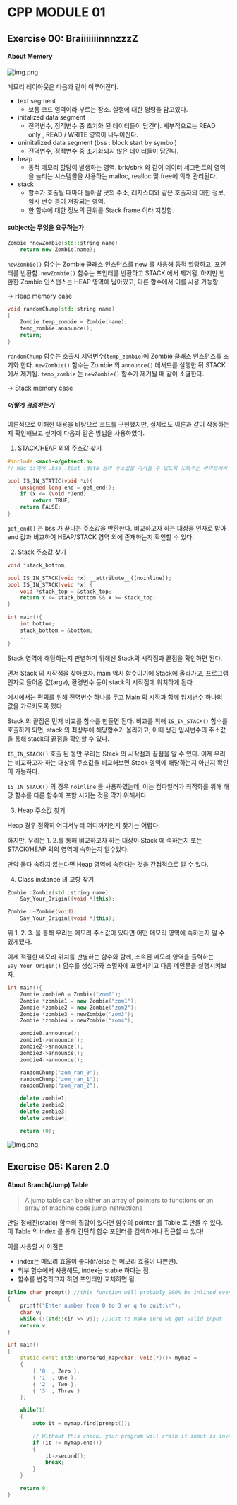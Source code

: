 # CPP MODULE 01

## Exercise 00: BraiiiiiiinnnzzzZ

#### About Memory
![img.png](memory_layout.png)

메모리 레이아웃은 다음과 같이 이루어진다.
* text segment
    * 보통 코드 영역이라 부르는 장소. 실행에 대한 명령을 담고있다.
* initalized data segment
    * 전역변수, 정적변수 중 초기화 된 데이터들이 담긴다. 세부적으로는 READ only , READ / WRITE 영역이 나누어진다.
* uninitalized data segment (bss : block start by symbol)
    * 전역변수, 정적변수 중 초기화되지 않은 데이터들이 담긴다.
* heap
  * 동적 메모리 할당이 발생하는 영역. brk/sbrk 와 같이 데이터 세그먼트의 영역을 늘리는 시스템콜을 사용하는 malloc, realloc 및 free에 의해 관리된다.
* stack
    * 함수가 호출될 때마다 돌아갈 곳의 주소, 레지스터와 같은 호출자의 대한 정보, 임시 변수 등이 저장되는 영역.
    * 한 함수에 대한 정보의 단위를 Stack frame 이라 지칭함.

#### subject는 무엇을 요구하는가
```c++
Zombie *newZombie(std::string name)
	return new Zombie(name);
```
`newZombie()` 함수는 Zombie 클래스 인스턴스를 new 를 사용해 동적 할당하고, 포인터를 반환함.
`newZombie()` 함수는 포인터를 반환하고 STACK 에서 제거됨.
하지만 반환한 Zombie 인스턴스는 HEAP 영역에 남아있고, 다른 함수에서 이를 사용 가능함.

-> Heap memory case

```c++
void randomChump(std::string name)
{
	Zombie temp_zombie = Zombie(name);
	temp_zombie.announce();
	return;
}
```
`randomChump` 함수는 호출시 지역변수(`temp_zombie`)에 Zombie 클래스 인스턴스를 초기화 한다.
`newZombie()` 함수는 Zombie 의 `announce()` 메서드를 실행한 뒤 STACK 에서 제거됨.
`temp_zombie` 는 `newZombie()` 함수가 제거될 때 같이 소멸한다.

-> Stack memory case

##### 어떻게 검증하는가

이론적으로 이해한 내용을 바탕으로 코드를 구현했지만, 실제로도 이론과 같이 작동하는지 확인해보고 싶기에 다음과 같은 방법을 사용하였다.

1. STACK/HEAP 외의 주소값 찾기
```c++
#include <mach-o/getsect.h> 
// mac os에서 .bss .text .data 등의 주소값을 가져올 수 있도록 도와주는 라이브러리 

bool IS_IN_STATIC(void *x){
	unsigned long end = get_end();
	if (x <= (void *)end)
		return TRUE;
	return FALSE;
}
```

`get_end()` 는 bss 가 끝나는 주소값을 반환한다. 비교하고자 하는 대상을 인자로 받아 end 값과 비교하여 HEAP/STACK 영역 외에 존재하는지 확인할 수 있다.

2. Stack 주소값 찾기
```c++
void *stack_bottom;

bool IS_IN_STACK(void *x) __attribute__((noinline));
bool IS_IN_STACK(void *x) {
	void *stack_top = &stack_top;
	return x <= stack_bottom && x >= stack_top;
}

int main(){
	int bottom;
	stack_bottom = &bottom;
	...
}
```

Stack 영역에 해당하는지 판별하기 위해선 Stack의 시작점과 끝점을 확인하면 된다. 

먼저 Stack 의 시작점을 찾아보자. main 역시 함수이기에 Stack에 올라가고, 프로그램 인자로 들어온 값(argv), 환경변수 등이 stack의 시작점에 위치하게 된다.

예시에서는 편의를 위해 전역변수 하나를 두고 Main 의 시작과 함께 임시변수 하나의 값을 가르키도록 했다.

Stack 의 끝점은 먼저 비교를 함수를 만들면 된다. 비교를 위해 `IS_IN_STACK()` 함수를 호출하게 되면, stack 의 최상부에 해당함수가 올라가고, 이때 생긴 임시변수의 주소값을 통해 stack의 끝점을 확인할 수 있다.

`IS_IN_STACK()` 호출 된 동안 우리는 Stack 의 시작점과 끝점을 알 수 있다. 이제 우리는 비교하고자 하는 대상의 주소값을 비교해보면 Stack 영역에 해당하는지 아닌지 확인이 가능하다.  

`IS_IN_STACK()` 의 경우 `noinline` 을 사용하였는데, 이는 컴파일러가 최적화를 위해 해당 함수를 다른 함수에 포함 시키는 것을 막기 위해서다. 

3. Heap 주소값 찾기

Heap 경우 정확히 어디서부터 어디까지인지 찾기는 어렵다. 

하지만, 우리는 1. 2.를 통해 비교하고자 하는 대상이 Stack 에 속하는지 또는 STACK/HEAP 외의 영역에 속하는지 알수있다. 

만약 둘다 속하지 않는다면 Heap 영역에 속한다는 것을 간접적으로 알 수 있다.


4. Class instance 의 고향 찾기
```c++
Zombie::Zombie(std::string name)
	Say_Your_Origin((void *)this);

Zombie::~Zombie(void)
	Say_Your_Origin((void *)this);
```
위 1. 2. 3. 을 통해 우리는 메모리 주소값이 있다면 어떤 메모리 영역에 속하는지 알 수 있게됐다.

이제 적절한 메모리 위치를 판별하는 함수와 함께, 소속된 메모리 영역을 출력하는 `Say_Your_Origin()` 함수를 생성자와 소멸자에 포함시키고 다음 메인문을 실행시켜보자.
```c++
int main(){
	Zombie zombie0 = Zombie("zom0");
	Zombie *zombie1 = new Zombie("zom1");
	Zombie *zombie2 = new Zombie("zom2");
	Zombie *zombie3 = newZombie("zom3");
	Zombie *zombie4 = newZombie("zom4");

	zombie0.announce();
	zombie1->announce();
	zombie2->announce();
	zombie3->announce();
	zombie4->announce();

	randomChump("zom_ran_0");
	randomChump("zom_ran_1");
	randomChump("zom_ran_2");

	delete zombie1;
	delete zombie2;
	delete zombie3;
	delete zombie4;

	return (0);
```
![img.png](ex00_result.png)


## Exercise 05: Karen 2.0

#### About Branch(Jump) Table

> A jump table can be either an array of pointers to functions or an array of machine code jump instructions

만일 정해진(static) 함수의 집합이 있다면 함수의 pointer 를 Table 로 만들 수 있다.
이 Table 의 index 를 통해 간단히 함수 포인터를 검색하거나 접근할 수 있다!

이를 사용할 시 이점은
* index는 메모리 효율이 좋다(if/else 는 메모리 효율이 나쁜편).
* 외부 함수에서 사용해도, index는 stable 하다는 점.
* 함수를 변경하고자 하면 포인터만 교체하면 됨.

```c++
inline char prompt() //this function will probably 900% be inlined even if you don't specify the inlike keyword
{
    printf("Enter number from 0 to 3 or q to quit:\n");
    char v;
    while (!(std::cin >> v)); //Just to make sure we get valid input
    return v;
}

int main()
{
    static const std::unordered_map<char, void(*)()> mymap = 
    {
        { '0' , Zero },
        { '1' , One },
        { '2' , Two },
        { '3' , Three }
    };

    while(1)
    {
        auto it = mymap.find(prompt());

        // Without this check, your program will crash if input is invalid.
        if (it != mymap.end()) 
        {
            it->second();
            break;
        }
    }

    return 0;
}
```